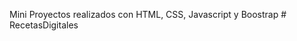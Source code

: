 Mini Proyectos realizados con HTML, CSS, Javascript y Boostrap
#   R e c e t a s D i g i t a l e s  
 